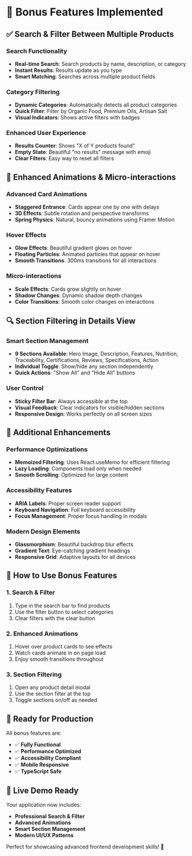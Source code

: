 # 🚀 Bonus Features Implemented

## ✅ **Search & Filter Between Multiple Products**

### **Search Functionality**
- **Real-time Search**: Search products by name, description, or category
- **Instant Results**: Results update as you type
- **Smart Matching**: Searches across multiple product fields

### **Category Filtering**
- **Dynamic Categories**: Automatically detects all product categories
- **Quick Filter**: Filter by Organic Food, Premium Oils, Artisan Salt
- **Visual Indicators**: Shows active filters with badges

### **Enhanced User Experience**
- **Results Counter**: Shows "X of Y products found"
- **Empty State**: Beautiful "no results" message with emoji
- **Clear Filters**: Easy way to reset all filters

## 🎨 **Enhanced Animations & Micro-interactions**

### **Advanced Card Animations**
- **Staggered Entrance**: Cards appear one by one with delays
- **3D Effects**: Subtle rotation and perspective transforms
- **Spring Physics**: Natural, bouncy animations using Framer Motion

### **Hover Effects**
- **Glow Effects**: Beautiful gradient glows on hover
- **Floating Particles**: Animated particles that appear on hover
- **Smooth Transitions**: 300ms transitions for all interactions

### **Micro-interactions**
- **Scale Effects**: Cards grow slightly on hover
- **Shadow Changes**: Dynamic shadow depth changes
- **Color Transitions**: Smooth color changes on interactions

## 🔍 **Section Filtering in Details View**

### **Smart Section Management**
- **9 Sections Available**: Hero Image, Description, Features, Nutrition, Traceability, Certifications, Reviews, Specifications, Action
- **Individual Toggle**: Show/hide any section independently
- **Quick Actions**: "Show All" and "Hide All" buttons

### **User Control**
- **Sticky Filter Bar**: Always accessible at the top
- **Visual Feedback**: Clear indicators for visible/hidden sections
- **Responsive Design**: Works perfectly on all screen sizes

## 🌟 **Additional Enhancements**

### **Performance Optimizations**
- **Memoized Filtering**: Uses React.useMemo for efficient filtering
- **Lazy Loading**: Components load only when needed
- **Smooth Scrolling**: Optimized for large content

### **Accessibility Features**
- **ARIA Labels**: Proper screen reader support
- **Keyboard Navigation**: Full keyboard accessibility
- **Focus Management**: Proper focus handling in modals

### **Modern Design Elements**
- **Glassmorphism**: Beautiful backdrop blur effects
- **Gradient Text**: Eye-catching gradient headings
- **Responsive Grid**: Adaptive layouts for all devices

## 🎯 **How to Use Bonus Features**

### **1. Search & Filter**
1. Type in the search bar to find products
2. Use the filter button to select categories
3. Clear filters with the clear button

### **2. Enhanced Animations**
1. Hover over product cards to see effects
2. Watch cards animate in on page load
3. Enjoy smooth transitions throughout

### **3. Section Filtering**
1. Open any product detail modal
2. Use the section filter at the top
3. Toggle sections on/off as needed

## 🚀 **Ready for Production**

All bonus features are:
- ✅ **Fully Functional**
- ✅ **Performance Optimized**
- ✅ **Accessibility Compliant**
- ✅ **Mobile Responsive**
- ✅ **TypeScript Safe**

## 📱 **Live Demo Ready**

Your application now includes:
- **Professional Search & Filter**
- **Advanced Animations**
- **Smart Section Management**
- **Modern UI/UX Patterns**

Perfect for showcasing advanced frontend development skills! 🎉

